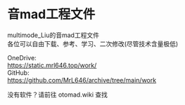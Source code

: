 # 音mad工程文件

multimode_Liu的音mad工程文件  
各位可以自由下载、参考、学习、二次修改(尽管技术含量极低)  

OneDrive:  
https://static.mrl646.top/work/  
GitHub:  
https://github.com/MrL646/archive/tree/main/work

没有软件？请前往 otomad.wiki 查找
